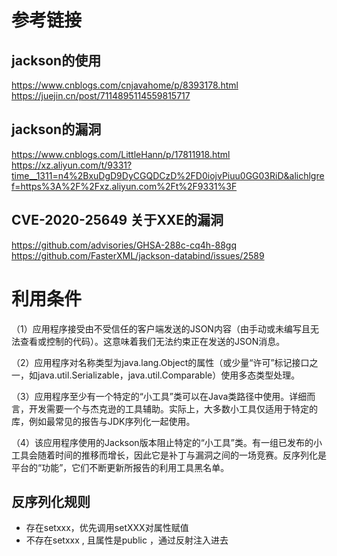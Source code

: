 # 参考链接
## jackson的使用
https://www.cnblogs.com/cnjavahome/p/8393178.html
https://juejin.cn/post/7114895114559815717
## jackson的漏洞
https://www.cnblogs.com/LittleHann/p/17811918.html  
https://xz.aliyun.com/t/9331?time__1311=n4%2BxuDgD9DyCGQDCzD%2FD0iojvPiuu0GG03RiD&alichlgref=https%3A%2F%2Fxz.aliyun.com%2Ft%2F9331%3F

## CVE-2020-25649  关于XXE的漏洞
https://github.com/advisories/GHSA-288c-cq4h-88gq  
https://github.com/FasterXML/jackson-databind/issues/2589

# 利用条件
（1）应用程序接受由不受信任的客户端发送的JSON内容（由手动或未编写且无法查看或控制的代码）。这意味着我们无法约束正在发送的JSON消息。

（2）应用程序对名称类型为java.lang.Object的属性（或少量“许可”标记接口之一，如java.util.Serializable，java.util.Comparable）使用多态类型处理。

（3）应用程序至少有一个特定的“小工具”类可以在Java类路径中使用。详细而言，开发需要一个与杰克逊的工具辅助。实际上，大多数小工具仅适用于特定的库，例如最常见的报告与JDK序列化一起使用。

（4）该应用程序使用的Jackson版本阻止特定的“小工具”类。有一组已发布的小工具会随着时间的推移而增长，因此它是补丁与漏洞之间的一场竞赛。反序列化是平台的“功能”，它们不断更新所报告的利用工具黑名单。

## 反序列化规则
- 存在setxxx，优先调用setXXX对属性赋值
- 不存在setxxx , 且属性是public ，通过反射注入进去